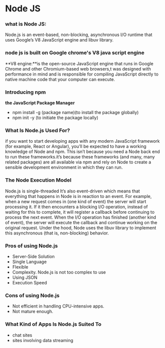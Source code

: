 # Node JS
### what is Node JS:
Node.js is an event-based, non-blocking, asynchronous I/O runtime that uses Google’s V8 JavaScript engine and libuv library.
### node js is built on Google chrome's V8 java script engine 
**V8 engine:**is the open-source JavaScript engine that runs in Google Chrome and other Chromium-based web browsers,t was designed with performance in mind and is responsible for compiling JavaScript directly to native machine code that your computer can execute.
### Introducing npm
**the JavaScript Package Manager**<br />
- npm install -g (package name)(to install the package globally)
- npm init -y (to initiate the package locally)
### What Is Node.js Used For?
if you want to start developing apps with any modern JavaScript framework (for example, React or Angular), you’ll be expected to have a working knowledge of Node and npm. This isn’t because you need a Node back end to run these frameworks.it’s because these frameworks (and many, many related packages) are all available via npm and rely on Node to create a sensible development environment in which they can run.
### The Node Execution Model
Node.js is single-threaded It’s also event-driven which means that everything that happens in Node is in reaction to an event. For example, when a new request comes in (one kind of event) the server will start processing it. If it then encounters a blocking I/O operation, instead of waiting for this to complete, it will register a callback before continuing to process the next event. When the I/O operation has finished (another kind of event), the server will execute the callback and continue working on the original request. Under the hood, Node uses the libuv library to implement this asynchronous (that is, non-blocking) behavior.
### Pros of using Node.js
- Server-Side Solution
- Single Language
- Flexible
- Complexity. Node.js is not too complex to use
- Using JSON
- Execution Speed
### Cons of using Node.js
- Not efficient in handling CPU-intensive apps.
- Not mature enough.
### What Kind of Apps Is Node.js Suited To
- chat sites
- sites involving data streaming
